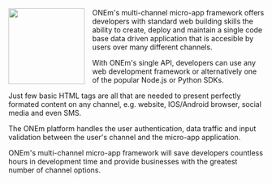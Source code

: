 <img src="/assets/onem-logo.svg" width=150 style="float:left;margin-right:15px;" />
ONEm's multi-channel micro-app framework offers developers with standard web building skills the ability to create, deploy and maintain a single code base data driven application that is accesible by users over many different channels.

With ONEm's single API, developers can use any web development framework or alternatively one of the popular Node.js or Python SDKs.

Just few basic HTML tags are all that are needed to present perfectly formated content on any channel, e.g. website, IOS/Android browser, social media and even SMS.

The ONEm platform handles the user authentication, data traffic and input validation between the user's channel and the micro-app application.

ONEm's multi-channel micro-app framework will save developers countless hours in development time and provide businesses with the greatest number of channel options.